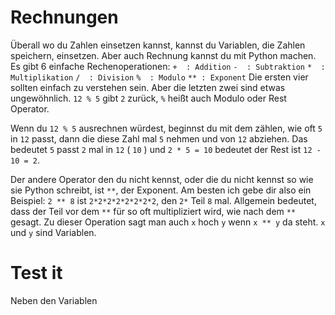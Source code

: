 # Rechnungen
Überall wo du Zahlen einsetzen kannst,
kannst du Variablen, die Zahlen speichern, einsetzen.
Aber auch Rechnung kannst du mit Python machen.
Es gibt 6 einfache Rechenoperationen:
`+  : Addition`
`-  : Subtraktion`
`*  : Multiplikation`
`/  : Division`
`%  : Modulo`
`** : Exponent`
Die ersten vier sollten einfach zu verstehen sein.
Aber die letzten zwei sind etwas ungewöhnlich.
`12 % 5` gibt `2` zurück, `%` heißt auch Modulo oder Rest Operator.

Wenn du `12 % 5` ausrechnen würdest, beginnst du mit dem zählen, wie oft
`5` in `12` passt, dann die diese Zahl mal `5` nehmen und von `12` abziehen.
Das bedeutet `5` passt `2` mal in `12` ( `10` ) und `2 * 5 = 10`
bedeutet der Rest ist `12 - 10 = 2`.

Der andere Operator den du nicht kennst,
oder die du nicht kennst so wie sie Python schreibt,
ist `**`, der Exponent.
Am besten ich gebe dir also ein Beispiel:
`2 ** 8` ist `2*2*2*2*2*2*2*2`, den `2*` Teil `8` mal.
Allgemein bedeutet, dass der Teil vor dem `**` für so
oft multipliziert wird, wie nach dem `**` gesagt.
Zu dieser Operation sagt man auch `x` hoch `y` wenn `x ** y`
da steht. `x` und `y` sind Variablen.

# Test it
Neben den Variablen
